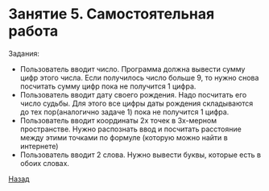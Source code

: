 # Занятие 5. Самостоятельная работа

Задания:
- Пользователь вводит число. Программа должна вывести сумму цифр этого числа. Если получилось число больше 9, то нужно снова посчитать сумму цифр пока не получится 1 цифра.
- Пользователь вводит дату своего рождения. Надо посчитать его число судьбы. Для этого все цифры даты рождения складываются до тех пор(аналогично задаче 1) пока не получится 1 цифра.
- Пользователь вводит координаты 2х точек в 3х-мерном пространстве.
Нужно распознать ввод и посчитать расстояние между этими точками по формуле (которую можно найти в интернете)
- Пользователь вводит 2 слова. Нужно вывести буквы, которые есть в обоих словах.

[Назад](https://github.com/lavsexpert/python/)
